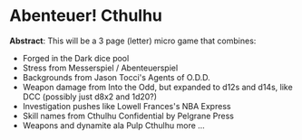 # Abenteuer! Cthulhu

**Abstract**: This will be a 3 page (letter) micro game that combines:

 * Forged in the Dark dice pool
 * Stress from Messerspiel / Abenteuerspiel
 * Backgrounds from Jason Tocci's Agents of O.D.D.
 * Weapon damage from Into the Odd, but expanded to d12s and d14s, like DCC (possibly just d8x2 and 1d20?)
 * Investigation pushes like Lowell Frances's NBA Express
 * Skill names from Cthulhu Confidential by Pelgrane Press
 * Weapons and dynamite ala Pulp Cthulhu
 more ...
